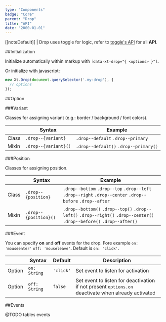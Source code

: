 ```yaml
---
type: "Components"
badge: "Core"
parent: "Drop"
title: "API"
date: "2000-01-01"
---
```


[[noteDefault]]
| Drop uses toggle for logic, refer to [toggle's API](/components/toggle/api) for all **API**.

##Initialization

Initialize automatically within markup with `[data-xt-drop="{ <options> }"]`.

Or initialize with javascript:

```jsx
new Xt.Drop(document.querySelector('.my-drop'), {
  // options
});
```

##Option

###Variant

Classes for assigning variant (e.g.: border / background / font colors).

<div class="table--scroll">

|                         | Syntax                                    | Example                       |
| ----------------------- | ----------------------------------------- | ----------------------------- |
| Class                   | `.drop--{variant}`                        | `.drop--default` `.drop--primary` |
| Mixin                   | `.drop--{variant}()`                      | `.drop--default()` `.drop--primary()`         |

</div>

<demo>
  <demovanilla src="vanilla/components/drop/variant">
  </demovanilla>
</demo>

###Position

Classes for assigning position.

|                         | Syntax                                    | Example                       |
| ----------------------- | ----------------------------------------- | ----------------------------- |
| Class                   | `.drop--{position}`                        | `.drop--bottom` `.drop--top` `.drop--left` `.drop--right` `.drop--center` `.drop--before` `.drop--after` |
| Mixin                   | `.drop--{position}()`                      | `.drop--bottom()` `.drop--top()` `.drop--left()` `.drop--right()` `.drop--center()` `.drop--before()` `.drop--after()` |

        
<demo>
  <demovanilla src="vanilla/components/drop/position">
  </demovanilla>
</demo>

###Event

You can specify **on** and **off** events for the drop. Fore example `on: 'mouseenter'` `off: 'mouseleave'`. Default is `on: 'click'`.

<div class="table--scroll">

|                         | Syntax                                    | Default                       | Description                   |
| ----------------------- | ----------------------------------------- | ----------------------------- | ----------------------------- |
| Option                  | `on: String`                              | `'click'`                     | Set event to listen for activation           |
| Option                  | `off: String`                             | `false`                       | Set event to listen for deactivation if not present `options.on` deactivate when already activated          |

</div>

<demo>
  <demovanilla src="vanilla/components/drop/event">
  </demovanilla>
</demo>

##Events

@TODO tables events
